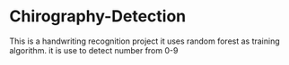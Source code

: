 # Chirography-Detection
This is a handwriting recognition project it uses random forest as training algorithm. it is use to detect number from 0-9
